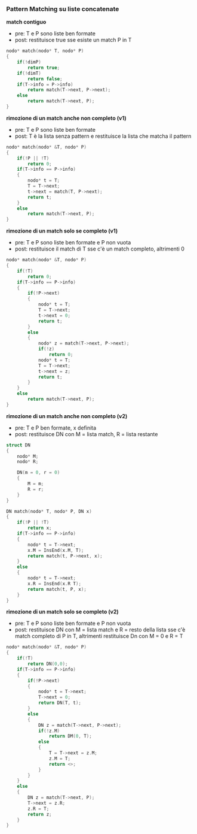 ### Pattern Matching su liste concatenate

**match contiguo**

* pre: T e P sono liste ben formate
* post: restituisce true sse esiste un match P in T

```c++
nodo* match(nodo* T, nodo* P)
{
    if(!dimP)
        return true;
    if(!dimT)
        return false;
    if(T->info = P->info)
        return match(T->next, P->next);
    else
        return match(T->next, P);
}
```

**rimozione di un match anche non completo (v1)**

* pre: T e P sono liste ben formate
* post: T è la lista senza pattern e restituisce la lista che matcha il pattern

```c++
nodo* match(nodo* &T, nodo* P)
{
    if(!P || !T)
        return 0;
    if(T->info == P->info)
    {
        nodo* t = T;
        T = T->next;
        t->next = match(T, P->next);
        return t;
    }
    else
        return match(T->next, P);
}
```

**rimozione di un match solo se completo (v1)**

* pre: T e P sono liste ben formate e P non vuota
* post: restituisce il match di T sse c'è un match completo, altrimenti 0

```c++
nodo* match(nodo* &T, nodo* P)
{
    if(!T)
        return 0;
    if(T->info == P->info)
    {
        if(!P->next)
        {
            nodo* t = T;
            T = T->next;
            t->next = 0;
            return t;
        }
        else
        {
            nodo* z = match(T->next, P->next);
            if(!z)
                return 0;
            nodo* t = T;
            T = T->next;
            t->next = z;
            return t;
        }
    }
    else
        return match(T->next, P);
}
```


**rimozione di un match anche non completo (v2)**

* pre: T e P ben formate, x definita
* post: restituisce DN con M = lista match, R = lista restante

```c++
struct DN
{
    nodo* M;
    nodo* R;

    DN(m = 0, r = 0)
    {
        M = m;
        R = r;
    }
}

DN match(nodo* T, nodo* P, DN x)
{
    if(!P || !T)
        return x;
    if(T->info == P->info)
    {
        nodo* t = T->next;
        x.M = InsEnd(x.M, T);
        return match(t, P->next, x);
    }
    else
    {
        nodo* t = T->next;
        x.R = InsEnd(x.R T);
        return match(t, P, x);
    }
}
```


**rimozione di un match solo se completo (v2)**

* pre: T e P sono liste ben formate e P non vuota
* post: restituisce DN con M = lista match e R = resto della lista sse c'è match completo di P in T, altrimenti restituisce Dn con M = 0 e R = T

```c++
nodo* match(nodo* &T, nodo* P)
{
    if(!T)
        return DN(0,0);
    if(T->info == P->info)
    {
        if(!P->next)
        {
            nodo* t = T->next;
            T->next = 0;
            return DN(T, t);
        }
        else
        {
            DN z = match(T->next, P->next);
            if(!z.M)
                return DM(0, T);
            else
            {
                T = T->next = z.M;
                z.M = T;
                return <>;
            }
        }
    }
    else
    {
        DN z = match(T->next, P);
        T->next = z.R;
        z.R = T;
        return z;
    }
}
```
